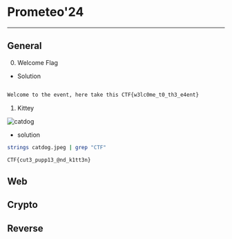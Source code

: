 # Prometeo'24
---
## General
0. Welcome Flag
   
- Solution

```bash

Welcome to the event, here take this CTF{w3lc0me_t0_th3_e4ent}

```

1. Kittey
   
![catdog](https://github.com/aashishsec/WriteUps/assets/65489287/44abafdf-4fe5-4c37-a25b-98e445922c32)

- solution
```bash
strings catdog.jpeg | grep "CTF"

CTF{cut3_pupp13_@nd_k1tt3n}
```
## Web
## Crypto
## Reverse 
